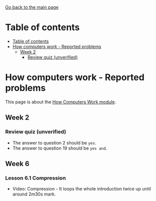 [Go back to the main page](https://github.com/world-class/REPL)

# Table of contents
- [Table of contents](#table-of-contents)
- [How computers work - Reported problems](#how-computers-work---reported-problems)
  - [Week 2](#week-2)
    - [Review quiz (unverified)](#review-quiz-unverified)

# How computers work - Reported problems
This page is about the [How Computers Work module](../../../modules/level_4/how_computers_work/).

## Week 2
### Review quiz (unverified)
- The answer to question 2 should be `yes`.
- The answer to question 19 should be `yes and`.

## Week 6
### Lesson 6.1 Compression
- Video: Compression - It loops the whole introduction twice up until around
    2m30s mark.
